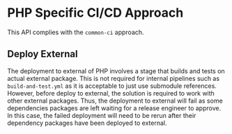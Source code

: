 # PHP Specific CI/CD Approach
This API complies with the `common-ci` approach.

## Deploy External
The deployment to external of PHP involves a stage that builds and tests on actual external package. This is not required for internal pipelines such as `build-and-test.yml` as it is acceptable to just use submodule references. However, before deploy to external, the solution is required to work with other external packages. Thus, the deployment to external will fail as some dependencies packages are left waiting for a release engineer to approve. In this case, the failed deployment will need to be rerun after their dependency packages have been deployed to external.